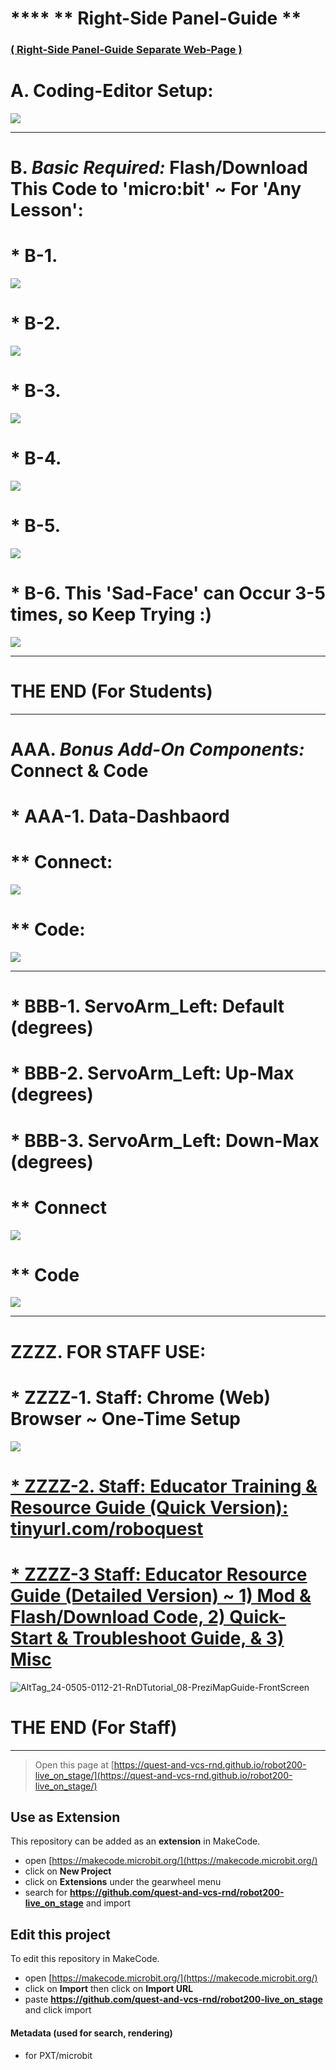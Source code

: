 <!---  ![AltTag](24-0325-2140-Makecode-ClickToCloseSidePanel-2024-03-25_21-40-43.png) --->
<!--- add suffix '?raw=true' --->

# **** ** Right-Side Panel-Guide ** 
### [( Right-Side Panel-Guide Separate Web-Page )](https://jasonc1025-333.github.io/24-0214-0310-rq100-onecode-bot_controller-beginner-final/)

# A. Coding-Editor Setup:
![](https://github.com/jasonc1025-333/24-0214-0310-rq100-onecode-bot_controller-beginner-final/blob/master/2024-10-03_01-20-51-Close-LeftSidePanel-05-Blur20.png?raw=true)
<!--- Need following dummy blank line above for this upcoming divider_line to work --->

--- 
# B. ___Basic Required:___ Flash/Download This Code to 'micro:bit' ~ For 'Any Lesson':

# * B-1.
![](https://github.com/jasonc1025-333/24-0214-0310-rq100-onecode-bot_controller-beginner-final/blob/master/11i-Media-24-0710-1300/2024-07-10_07-34-56-FlashDownloadToBot-02.png?raw=true)

# * B-2.
![](https://github.com/jasonc1025-333/24-0214-0310-rq100-onecode-bot_controller-beginner-final/blob/master/11i-Media-24-0710-1300/2024-07-09_19-33-36-StartFlashDownloadWithSaveButton.png?raw=true)

# * B-3.
![](https://github.com/jasonc1025-333/24-0214-0310-rq100-onecode-bot_controller-beginner-final/blob/master/2024-03-02_06-13-17.png?raw=true)

# * B-4.
![](https://github.com/jasonc1025-333/24-0214-0310-rq100-onecode-bot_controller-beginner-final/blob/master/11i-Media-24-0710-1300/2024-07-08_12-26-45-FlashDownladToMicrobitAsUsbDrive-02.png?raw=true)

# * B-5.
<!-- Settle for lower resolution than this for more time-duration potential: ![](https://github.com/jasonc1025-333/24-0214-0310-rq100-onecode-bot_controller-beginner-final/blob/master/11i-Media-24-0710-1300/24-0711-1500-B100-BotCode-Flash_Download-Img_090323-0326-1310-FlashingOnly-ForGifUnder25Mb-720p-2pt5sec.gif?raw=true)
-->
![](https://github.com/jasonc1025-333/24-0214-0310-rq100-onecode-bot_controller-beginner-final/blob/master/11i-Media-24-0710-1300/24-0711-1500A-B100-BotCode-Flash_Download-Img_090323-0326-1310-FlashingOnly-ForGifUnder25Mb-5sec-640x360.gif?raw=true)

# * B-6. This 'Sad-Face' can Occur 3-5 times, so Keep Trying :)
![](https://github.com/jasonc1025-333/24-0214-0310-rq100-onecode-bot_controller-beginner-final/blob/master/2024-09-11_14-38-57-FlashSadFaceError.png?raw=true)
<!--- Need following dummy blank line above for this upcoming divider_line to work --->

---
# THE END (For Students)
<!--- Need following dummy blank line above for this upcoming divider_line to work --->

---
# AAA. ___Bonus Add-On Components:___ Connect & Code

# * AAA-1. Data-Dashbaord 
# ** Connect:
![](https://github.com/jasonc1025-333/24-0214-0310-rq100-onecode-bot_controller-beginner-final/blob/master/2024-10-01_20-09-20-OledDataDashboard-ConnectTo-MicrobitIoExpansionBoard.png?raw=true)
# ** Code:
![](https://github.com/jasonc1025-333/24-0214-0310-rq100-onecode-bot_controller-beginner-final/blob/master/2024-10-03_06-51-58-OledDataDashboard-Coding-02-LineWidth_4px-BlueOpacity_60.png?raw=true)
<!--- Need following dummy blank line above for this upcoming divider_line to work --->

---
# * BBB-1. ServoArm_Left: Default (degrees)
# * BBB-2. ServoArm_Left: Up-Max (degrees)
# * BBB-3. ServoArm_Left: Down-Max (degrees)
# ** Connect
![](https://github.com/jasonc1025-333/24-0214-0310-rq100-onecode-bot_controller-beginner-final/blob/master/2024-10-01_19-14-54-ServoArm_Left-ConnectTo-MicrobitIoExpansionBoard.png?raw=true)
# ** Code
![](https://github.com/jasonc1025-333/24-0214-0310-rq100-onecode-bot_controller-beginner-final/blob/master/2024-10-03_10-11-44-ServoArm-Coding-02.png?raw=true)
<!--- Need following dummy blank line above for this upcoming divider_line to work --->

---
# ZZZZ. FOR STAFF USE:

# * ZZZZ-1. Staff: Chrome (Web) Browser ~ One-Time Setup 
![](https://github.com/jasonc1025-333/24-0214-0310-rq100-onecode-bot_controller-beginner-final/blob/master/11i-Media-24-0710-1300/2024-07-08_12-24-16-ChromeBrowser-OneTimeSetup.png?raw=true)

# [* ZZZZ-2. Staff: Educator Training & Resource Guide (Quick Version): tinyurl.com/roboquest](https://sites.google.com/warriorlife.net/roboquest/home#h.qlnqac9aiv20)

# [* ZZZZ-3 Staff: Educator Resource Guide (Detailed Version) ~ 1) Mod & Flash/Download Code, 2) Quick-Start & Troubleshoot Guide, & 3) Misc](https://prezi.com/view/FAS9L5Lf4o6THzCeSVEs/)
![AltTag_24-0505-0112-21-RnDTutorial_08-PreziMapGuide-FrontScreen](https://github.com/jasonc1025-333/24-0214-0310-rq100-onecode-bot_controller-beginner-final/blob/master/24-0505-0112-21-RnDTutorial_08-PreziMapGuide-FrontScreen.png?raw=true)

# THE END (For Staff)

<!--- Need following dummy blank line above for this upcoming divider_line to work --->

---



> Open this page at [https://quest-and-vcs-rnd.github.io/robot200-live_on_stage/](https://quest-and-vcs-rnd.github.io/robot200-live_on_stage/)

## Use as Extension

This repository can be added as an **extension** in MakeCode.

* open [https://makecode.microbit.org/](https://makecode.microbit.org/)
* click on **New Project**
* click on **Extensions** under the gearwheel menu
* search for **https://github.com/quest-and-vcs-rnd/robot200-live_on_stage** and import

## Edit this project

To edit this repository in MakeCode.

* open [https://makecode.microbit.org/](https://makecode.microbit.org/)
* click on **Import** then click on **Import URL**
* paste **https://github.com/quest-and-vcs-rnd/robot200-live_on_stage** and click import

#### Metadata (used for search, rendering)

* for PXT/microbit
<script src="https://makecode.com/gh-pages-embed.js"></script><script>makeCodeRender("{{ site.makecode.home_url }}", "{{ site.github.owner_name }}/{{ site.github.repository_name }}");</script>
